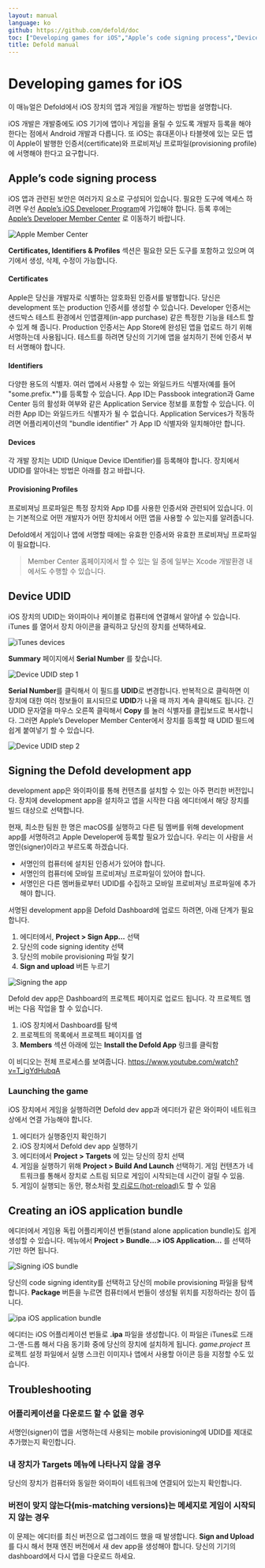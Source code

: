 ```yaml
---
layout: manual
language: ko
github: https://github.com/defold/doc
toc: ["Developing games for iOS","Apple’s code signing process","Device UDID","Signing the Defold development app","Launching the game","Creating an iOS application bundle","Troubleshooting","어플리케이션을 다운로드 할 수 없을 경우","내 장치가 Targets 메뉴에 나타나지 않을 경우","버전이 맞지 않는다(mis-matching versions)는 메세지로 게임이 시작되지 않는 경우"]
title: Defold manual
---
```


# Developing games for iOS
이 매뉴얼은 Defold에서 iOS 장치의 앱과 게임을 개발하는 방법을 설명합니다.

iOS 개발은 개발중에도 iOS 기기에 앱이나 게임을 올릴 수 있도록 개발자 등록을 해야 한다는 점에서 Android 개발과 다릅니다. 또 iOS는 휴대폰이나 타블렛에 있는 모든 앱이 Apple이 발행한 인증서(certificate)와 프로비져닝 프로파일(provisioning profile)에 서명해야 한다고 요구합니다.

## Apple’s code signing process
iOS 앱과 관련된 보안은 여러가지 요소로 구성되어 있습니다. 필요한 도구에 액세스 하려면 우선 [Apple’s iOS Developer Program](https://developer.apple.com/programs/)에 가입해야 합니다. 등록 후에는 [Apple’s Developer Member Center](https://developer.apple.com/membercenter/index.action) 로 이동하기 바랍니다.

![Apple Member Center](/manuals/images/ios/apple_member_center.png)

**Certificates, Identifiers & Profiles** 섹션은 필요한 모든 도구를 포함하고 있으며 여기에서 생성, 삭제, 수정이 가능합니다.

#### Certificates
Apple은 당신을 개발자로 식별하는 암호화된 인증서를 발행합니다. 당신은 development 또는 production 인증서를 생성할 수 있습니다. Developer 인증서는 샌드박스 테스트 환경에서 인앱결제(in-app purchase) 같은 특정한 기능을 테스트 할 수 있게 해 줍니다. Production 인증서는 App Store에 완성된 앱을 업로드 하기 위해 서명하는데 사용됩니다. 테스트를 하려면 당신의 기기에 앱을 설치하기 전에 인증서 부터 서명해야 합니다.

#### Identifiers
다양한 용도의 식별자. 여러 앱에서 사용할 수 있는 와일드카드 식별자(예를 들어 "some.prefix.\*")를 등록할 수 있습니다. App ID는 Passbook integration과 Game Center 등의 활성화 여부와 같은 Application Service 정보를 포함할 수 있습니다. 이러한 App ID는 와일드카드 식별자가 될 수 없습니다. Application Services가 작동하려면 어플리케이션의 "bundle identifier" 가 App ID 식별자와 일치해야만 합니다.

#### Devices
각 개발 장치는 UDID (Unique Device IDentifier)를 등록해야 합니다. 장치에서 UDID를 알아내는 방법은 아래를 참고 바랍니다.

#### Provisioning Profiles
프로비져닝 프로파일은 특정 장치와 App ID를 사용한 인증서와 관련되어 있습니다. 이는 기본적으로 어떤 개발자가 어떤 장치에서 어떤 앱을 사용할 수 있는지를 알려줍니다.

Defold에서 게임이나 앱에 서명할 때에는 유효한 인증서와 유효한 프로비져닝 프로파일이 필요합니다.

> Member Center 홈페이지에서 할 수 있는 일 중에 일부는 Xcode 개발환경 내에서도 수행할 수 있습니다.

## Device UDID
iOS 장치의 UDID는 와이파이나 케이블로 컴퓨터에 연결해서 알아낼 수 있습니다. iTunes 를 열어서 장치 아이콘을 클릭하고 당신의 장치를 선택하세요.

![iTunes devices](/manuals/images/ios/itunes_devices.png)

**Summary** 페이지에서 **Serial Number** 를 찾습니다.

![Device UDID step 1](/manuals/images/ios/udid.png)

**Serial Number**를 클릭해서 이 필드를 **UDID**로 변경합니다. 반복적으로 클릭하면 이 장치에 대한 여러 정보들이 표시되므로 **UDID**가 나올 때 까지 계속 클릭해도 됩니다. 긴 UDID 문자열을 마우스 오른쪽 클릭해서 **Copy** 를 눌러 식별자를 클립보드로 복사합니다. 그러면 Apple’s Developer Member Center에서 장치를 등록할 때 UDID 필드에 쉽게 붙여넣기 할 수 있습니다.

![Device UDID step 2](/manuals/images/ios/udid_2.png)

## Signing the Defold development app
development app은 와이파이를 통해 컨텐츠를 설치할 수 있는 아주 편리한 버전입니다. 장치에 development app을 설치하고 앱을 시작한 다음 에디터에서 해당 장치를 빌드 대상으로 선택합니다.

현재, 최소한 팀원 한 명은 macOS를 실행하고 다른 팀 멤버를 위해 development app를 서명하려고 Apple Developer에 등록할 필요가 있습니다. 우리는 이 사람을 서명인(signer)이라고 부르도록 하겠습니다.

* 서명인의 컴퓨터에 설치된 인증서가 있어야 합니다.
* 서명인의 컴퓨터에 모바일 프로비져닝 프로파일이 있어야 합니다.
* 서명인은 다른 멤버들로부터 UDID를 수집하고 모바일 프로비져닝 프로파일에 추가해야 합니다.

서명된 development app을 Defold Dashboard에 업로드 하려면, 아래 단계가 필요합니다.

1. 에디터에서, **Project > Sign App…​** 선택
2. 당신의 code signing identity 선택
3. 당신의 mobile provisioning 파일 찾기
4. **Sign and upload** 버튼 누르기

![Signing the app](/manuals/images/ios/sign.png)

Defold dev app은 Dashboard의 프로젝트 페이지로 업로드 됩니다. 각 프로젝트 멤버는 다음 작업을 할 수 있습니다.

1. iOS 장치에서 Dashboard를 탐색
2. 프로젝트의 목록에서 프로젝트 페이지를 염
3. **Members** 섹션 아래에 있는 **Install the Defold App** 링크를 클릭함

이 비디오는 전체 프로세스를 보여줍니다.
https://www.youtube.com/watch?v=T_igYdHubqA

### Launching the game
iOS 장치에서 게임을 실행하려면 Defold dev app과 에디터가 같은 와이파이 네트워크상에서 연결 가능해야 합니다.

1. 에디터가 실행중인지 확인하기
2. iOS 장치에서 Defold dev app 실행하기
3. 에디터에서  **Project > Targets** 에 있는 당신의 장치 선택
4. 게임을 실행하기 위해 **Project > Build And Launch** 선택하기. 게임 컨텐츠가 네트워크를 통해서 장치로 스트림 되므로 게임이 시작되는데 시간이 걸릴 수 있음.
5. 게임이 실행되는 동안, 평소처럼 [핫 리로드(hot-reload)](/ko/manuals/debugging#hot-reloading)도 할 수 있음

## Creating an iOS application bundle
에디터에서 게임용 독립 어플리케이션 번들(stand alone application bundle)도 쉽게 생성할 수 있습니다. 메뉴에서 **Project > Bundle…​ > iOS Application…​** 를 선택하기만 하면 됩니다.

![Signing iOS bundle](/manuals/images/ios/sign_bundle.png)

당신의 code signing identity를 선택하고 당신의 mobile provisioning 파일을 탐색합니다. **Package** 버튼을 누르면 컴퓨터에서 번들이 생성될 위치를 지정하라는 창이 뜹니다.

![ipa iOS application bundle](/manuals/images/ios/ipa_file.png)

에디터는 iOS 어플리케이션 번들로  **.ipa** 파일을 생성합니다. 이 파일은 iTunes로 드래그-앤-드롭 해서 다음 동기화 중에 당신의 장치에 설치하게 됩니다. *game.project* 프로젝트 설정 파일에서 실행 스크린 이미지나 앱에서 사용할 아이콘 등을 지정할 수도 있습니다.

## Troubleshooting
### 어플리케이션을 다운로드 할 수 없을 경우
서명인(signer)이 앱을 서명하는데 사용되는 mobile provisioning에 UDID를 제대로 추가했는지 확인합니다.

### 내 장치가 Targets 메뉴에 나타나지 않을 경우
당신의 장치가 컴퓨터와 동일한 와이파이 네트워크에 연결되어 있는지 확인합니다.

### 버전이 맞지 않는다(mis-matching versions)는 메세지로 게임이 시작되지 않는 경우
이 문제는 에디터를 최신 버전으로 업그레이드 했을 때 발생합니다. **Sign and Upload**를 다시 해서 현재 엔진 버전에서 새 dev app을 생성해야 합니다. 당신의 기기의 dashboard에서 다시 앱을 다운로드 하세요.
